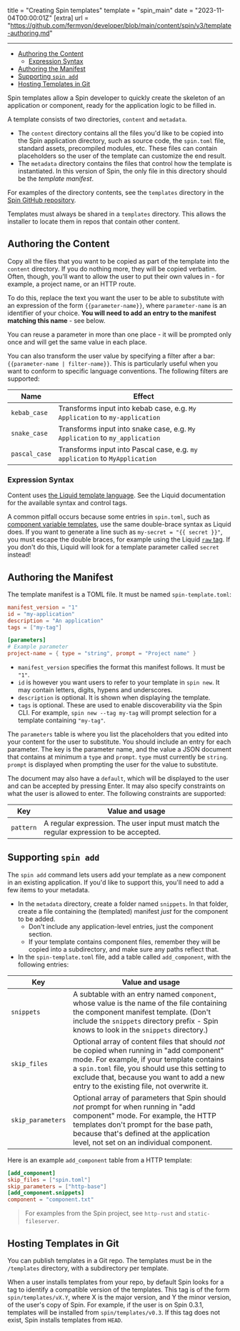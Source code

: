 title = "Creating Spin templates"
template = "spin_main"
date = "2023-11-04T00:00:01Z"
[extra]
url = "https://github.com/fermyon/developer/blob/main/content/spin/v3/template-authoring.md"

---
- [Authoring the Content](#authoring-the-content)
  - [Expression Syntax](#expression-syntax)
- [Authoring the Manifest](#authoring-the-manifest)
- [Supporting `spin add`](#supporting-spin-add)
- [Hosting Templates in Git](#hosting-templates-in-git)

Spin templates allow a Spin developer to quickly create the skeleton of an
application or component, ready for the application logic to be filled in.

A template consists of two directories, `content` and `metadata`.

* The `content` directory contains all the files you'd like to be copied into
  the Spin application directory, such as source code, the `spin.toml` file,
  standard assets, precompiled modules, etc.  These files can contain placeholders
  so the user of the template can customize the end result.
* The `metadata` directory contains the files that control how the template is
  instantiated.  In this version of Spin, the only file in this directory
  should be the _template manifest_.

For examples of the directory contents, see the `templates` directory in the
[Spin GitHub repository](https://github.com/fermyon/spin).

Templates must always be shared in a `templates` directory.  This allows the
installer to locate them in repos that contain other content.

## Authoring the Content

Copy all the files that you want to be copied as part of the template into
the `content` directory. If you do nothing more, they will be copied
verbatim. Often, though, you'll want to allow the user to put their own
values in - for example, a project name, or an HTTP route.

To do this, replace the text you want the user to be able to substitute
with an expression of the form `{{parameter-name}}`, where `parameter-name`
is an identifier of your choice.  **You will need to add an entry to
the manifest matching this name** - see below.

You can reuse a parameter in more than one place - it will be prompted only once and will get the same value in each place.

You can also transform the user value by specifying a filter after a bar:
`{{parameter-name | filter-name}}`.  This is particularly useful when you
want to conform to specific language conventions. The following filters
are supported:

| Name          | Effect |
|---------------|--------|
| `kebab_case`  | Transforms input into kebab case, e.g. `My Application` to `my-application` |
| `snake_case`  | Transforms input into snake case, e.g. `My Application` to `my_application` |
| `pascal_case` | Transforms input into Pascal case, e.g. `my application` to `MyApplication` |

### Expression Syntax

Content uses [the Liquid template language](https://shopify.github.io/liquid/). See the Liquid documentation for the available syntax and control tags.

A common pitfall occurs because some entries in `spin.toml`, such as [component variable templates](variables), use the same double-brace syntax as Liquid does. If you want to generate a line such as `my-secret = "{{ secret }}"`, you must escape the double braces, for example using the Liquid [`raw` tag](https://shopify.github.io/liquid/tags/template/). If you don't do this, Liquid will look for a template parameter called `secret` instead!

## Authoring the Manifest

The template manifest is a TOML file. It must be named `spin-template.toml`:

<!-- @nocpy -->

```toml
manifest_version = "1"
id = "my-application"
description = "An application"
tags = ["my-tag"]

[parameters]
# Example parameter
project-name = { type = "string", prompt = "Project name" }
```

* `manifest_version` specifies the format this manifest follows. It must be `"1"`.
* `id` is however you want users to refer to your template in `spin new`.
  It may contain letters, digits, hypens and underscores.
* `description` is optional. It is shown when displaying the template.
* `tags` is optional. These are used to enable discoverability via the Spin CLI.
  For example, `spin new --tag my-tag` will prompt selection for a template containing `"my-tag"`.

The `parameters` table is where you list the placeholders that you edited
into your content for the user to substitute. You should include an entry
for each parameter. The key is the parameter name, and the value a JSON
document that contains at minimum a `type` and `prompt`.  `type` must
currently be `string`.  `prompt` is displayed when prompting the user
for the value to substitute.

The document may also have a `default`, which will be displayed to the user
and can be accepted by pressing Enter. It may also specify constraints
on what the user is allowed to enter. The following constraints are
supported:

| Key           | Value and usage |
|---------------|-----------------|
| `pattern`     | A regular expression. The user input must match the regular expression to be accepted. |

## Supporting `spin add`

The `spin add` command lets users add your template as a new component in
an existing application. If you'd like to support this, you'll need to
add a few items to your metadata.

* In the `metadata` directory, create a folder named `snippets`. In that
  folder, create a file containing the (templated) manifest _just_ for the
  component to be added.
  * Don't include any application-level entries, just the component section.
  * If your template contains component files, remember they will be copied
    into a subdirectory, and make sure any paths reflect that.
* In the `spin-template.toml` file, add a table called `add_component`, with
  the following entries:

| Key             | Value and usage |
|-----------------|-----------------|
| `snippets`      | A subtable with an entry named `component`, whose value is the name of the file containing the component manifest template. (Don't include the `snippets` directory prefix - Spin knows to look in the `snippets` directory.) |
| `skip_files`    | Optional array of content files that should _not_ be copied when running in "add component" mode. For example, if your template contains a `spin.toml` file, you should use this setting to exclude that, because you want to add a new entry to the existing file, not overwrite it. |
| `skip_parameters` | Optional array of parameters that Spin should _not_ prompt for when running in "add component" mode. For example, the HTTP templates don't prompt for the base path, because that's defined at the application level, not set on an individual component. |

Here is an example `add_component` table from a HTTP template:

<!-- @nocpy -->

```toml
[add_component]
skip_files = ["spin.toml"]
skip_parameters = ["http-base"]
[add_component.snippets]
component = "component.txt"
```

> For examples from the Spin project, see `http-rust` and `static-fileserver`.

## Hosting Templates in Git

You can publish templates in a Git repo.  The templates must be in the `/templates`
directory, with a subdirectory per template.

When a user installs templates from your repo, by default Spin looks for a tag
to identify a compatible version of the templates.  This tag is of the
form `spin/templates/vX.Y`, where X is the major version, and Y the minor
version, of the user's copy of Spin. For example, if the user is on
Spin 0.3.1, templates will be installed from `spin/templates/v0.3`.  If this
tag does not exist, Spin installs templates from `HEAD`.
